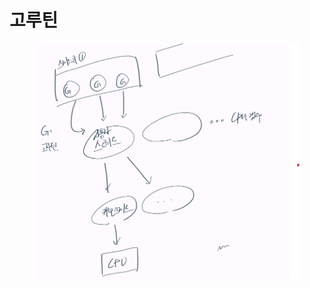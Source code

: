 # 고루틴

<figure><img src="../.gitbook/assets/image.png" alt=""><figcaption></figcaption></figure>



